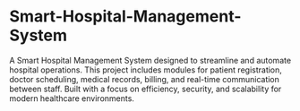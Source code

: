 # Smart-Hospital-Management-System
A Smart Hospital Management System designed to streamline and automate hospital operations. This project includes modules for patient registration, doctor scheduling, medical records, billing, and real-time communication between staff. Built with a focus on efficiency, security, and scalability for modern healthcare environments.

